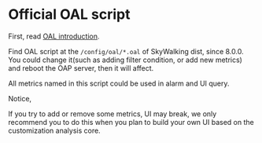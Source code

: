 # Official OAL script
First, read [OAL introduction](../concepts-and-designs/oal.md).

Find OAL script at the `/config/oal/*.oal` of SkyWalking dist, since 8.0.0.
You could change it(such as adding filter condition, or add new metrics) and reboot the OAP server, then it will affect.

All metrics named in this script could be used in alarm and UI query. 

Notice,

If you try to add or remove some metrics, UI may break, we only recommend you to do this when you plan
to build your own UI based on the customization analysis core. 